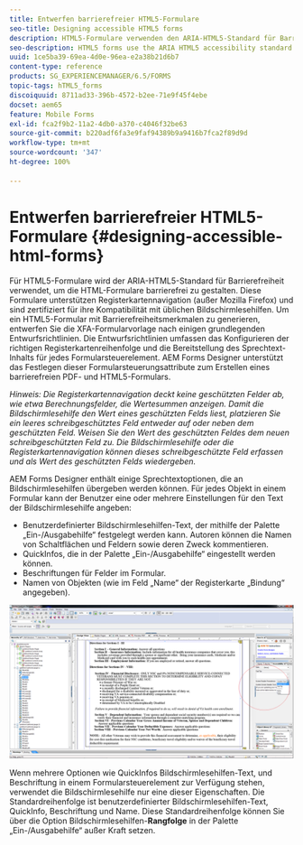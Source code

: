 ```yaml
---
title: Entwerfen barrierefreier HTML5-Formulare
seo-title: Designing accessible HTML5 forms
description: HTML5-Formulare verwenden den ARIA-HTML5-Standard für Barrierefreiheit. Diese Formulare unterstützen Registerkartennavigation und sind zertifiziert für ihre Kompatibilität mit üblichen Bildschirmlesehilfen.
seo-description: HTML5 forms use the ARIA HTML5 accessibility standard. These forms support tabbed navigation and are certified to be compatible with common screen readers.
uuid: 1ce5ba39-69ea-4d0e-96ea-e2a38b21d6b7
content-type: reference
products: SG_EXPERIENCEMANAGER/6.5/FORMS
topic-tags: hTML5_forms
discoiquuid: 8711ad33-396b-4572-b2ee-71e9f45f4ebe
docset: aem65
feature: Mobile Forms
exl-id: fca2f9b2-11a2-4db0-a370-c4046f32be63
source-git-commit: b220adf6fa3e9faf94389b9a9416b7fca2f89d9d
workflow-type: tm+mt
source-wordcount: '347'
ht-degree: 100%

---
```


# Entwerfen barrierefreier HTML5-Formulare {#designing-accessible-html-forms}

Für HTML5-Formulare wird der ARIA-HTML5-Standard für Barrierefreiheit verwendet, um die HTML-Formulare barrierefrei zu gestalten. Diese Formulare unterstützen Registerkartennavigation (außer Mozilla Firefox) und sind zertifiziert für ihre Kompatibilität mit üblichen Bildschirmlesehilfen. Um ein HTML5-Formular mit Barrierefreiheitsmerkmalen zu generieren, entwerfen Sie die XFA-Formularvorlage nach einigen grundlegenden Entwurfsrichtlinien. Die Entwurfsrichtlinien umfassen das Konfigurieren der richtigen Registerkartenreihenfolge und die Bereitstellung des Sprechtext-Inhalts für jedes Formularsteuerelement. AEM Forms Designer unterstützt das Festlegen dieser Formularsteuerungsattribute zum Erstellen eines barrierefreien PDF- und HTML5-Formulars.

*Hinweis: Die Registerkartennavigation deckt keine geschützten Felder ab, wie etwa Berechnungsfelder, die Wertesummen anzeigen. Damit die Bildschirmlesehilfe den Wert eines geschützten Felds liest, platzieren Sie ein leeres schreibgeschütztes Feld entweder auf oder neben dem geschützten Feld. Weisen Sie den Wert des geschützten Feldes dem neuen schreibgeschützten Feld zu. Die Bildschirmlesehilfe oder die Registerkartennavigation können dieses schreibgeschützte Feld erfassen und als Wert des geschützten Felds wiedergeben.*

AEM Forms Designer enthält einige Sprechtextoptionen, die an Bildschirmlesehilfen übergeben werden können. Für jedes Objekt in einem Formular kann der Benutzer eine oder mehrere Einstellungen für den Text der Bildschirmlesehilfe angeben:

* Benutzerdefinierter Bildschirmlesehilfen-Text, der mithilfe der Palette „Ein-/Ausgabehilfe“ festgelegt werden kann. Autoren können die Namen von Schaltflächen und Feldern sowie deren Zweck kommentieren.
* QuickInfos, die in der Palette „Ein-/Ausgabehilfe“ eingestellt werden können.
* Beschriftungen für Felder im Formular.
* Namen von Objekten (wie im Feld „Name“ der Registerkarte „Bindung“ angegeben).

![Barrierefreiheit](assets/accessibility.png)

Wenn mehrere Optionen wie QuickInfos Bildschirmlesehilfen-Text, und Beschriftung in einem Formularsteuerelement zur Verfügung stehen, verwendet die Bildschirmlesehilfe nur eine dieser Eigenschaften. Die Standardreihenfolge ist benutzerdefinierter Bildschirmlesehilfen-Text, QuickInfo, Beschriftung und Name. Diese Standardreihenfolge können Sie über die Option Bildschirmlesehilfen-**Rangfolge** in der Palette „Ein-/Ausgabehilfe“ außer Kraft setzen.
